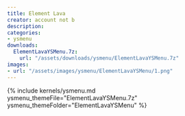 ```yaml
---
title: Element Lava
creator: account not b
description: 
categories:
- ysmenu
downloads:
  ElementLavaYSMenu.7z:
    url: "/assets/downloads/ysmenu/ElementLavaYSMenu.7z"
images:
- url: "/assets/images/ysmenu/ElementLavaYSMenu/1.png"
---
```


{% include kernels/ysmenu.md ysmenu_themeFile="ElementLavaYSMenu.7z" ysmenu_themeFolder="ElementLavaYSMenu" %}

